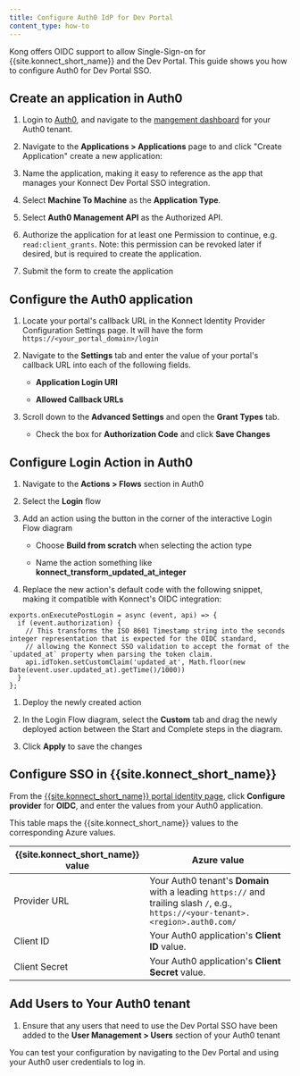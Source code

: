 ```yaml
---
title: Configure Auth0 IdP for Dev Portal
content_type: how-to
---
```


Kong offers OIDC support to allow Single-Sign-on for {{site.konnect_short_name}} and the Dev Portal. This guide shows you how to configure Auth0 for Dev Portal SSO.


## Create an application in Auth0

1. Login to [Auth0](https://auth0.com/), and navigate to the [mangement dashboard](https://manage.auth0.com/) for your Auth0 tenant.

1. Navigate to the **Applications > Applications** page to and click "Create Application" create a new application:

1. Name the application, making it easy to reference as the app that manages your Konnect Dev Portal SSO integration.

1. Select **Machine To Machine** as the **Application Type**. 

1. Select **Auth0 Management API** as the Authorized API.

1. Authorize the application for at least one Permission to continue, e.g. `read:client_grants`. Note: this permission can be revoked later if desired, but is required to create the application.
    
1. Submit the form to create the application


## Configure the Auth0 application

1. Locate your portal's callback URL in the Konnect Identity Provider Configuration Settings page. It will have the form `https://<your_portal_domain>/login`
1. Navigate to the **Settings** tab and enter the value of your portal's callback URL into each of the following fields.

   * **Application Login URI**
     
   * **Allowed Callback URLs**

1. Scroll down to the **Advanced Settings** and open the **Grant Types** tab.
    
    * Check the box for **Authorization Code** and click **Save Changes**


## Configure Login Action in Auth0

1. Navigate to the **Actions > Flows** section in Auth0

1. Select the **Login** flow

1. Add an action using the button in the corner of the interactive Login Flow diagram

    * Choose **Build from scratch** when selecting the action type

    * Name the action something like **konnect_transform_updated_at_integer**

1. Replace the new action's default code with the following snippet, making it compatible with Konnect's OIDC integration:
```
exports.onExecutePostLogin = async (event, api) => {
  if (event.authorization) {
    // This transforms the ISO 8601 Timestamp string into the seconds integer representation that is expected for the OIDC standard,
    // allowing the Konnect SSO validation to accept the format of the `updated_at` property when parsing the token claim.
    api.idToken.setCustomClaim('updated_at', Math.floor(new Date(event.user.updated_at).getTime()/1000))
  }
};
```

1. Deploy the newly created action

1. In the Login Flow diagram, select the **Custom** tab and drag the newly deployed action between the Start and Complete steps in the diagram.

1. Click **Apply** to save the changes

## Configure SSO in {{site.konnect_short_name}}

From the [{{site.konnect_short_name}} portal identity page](https://cloud.konghq.com/portal/portal-settings#identity), click **Configure provider** for **OIDC**, and enter the values from your Auth0 application.

This table maps the {{site.konnect_short_name}} values to the corresponding Azure values. 

| {{site.konnect_short_name}} value      | Azure value |
| ----------- | ----------- |
| Provider URL      | Your Auth0 tenant's **Domain** with a leading `https://` and trailing slash `/`, e.g., `https://<your-tenant>.<region>.auth0.com/` |
| Client ID   | Your Auth0 application's **Client ID** value.        |
| Client Secret | Your Auth0 application's **Client Secret** value.|

## Add Users to Your Auth0 tenant

1. Ensure that any users that need to use the Dev Portal SSO have been added to the **User Management > Users** section of your Auth0 tenant
 

You can test your configuration by navigating to the Dev Portal and using your Auth0 user credentials to log in.
